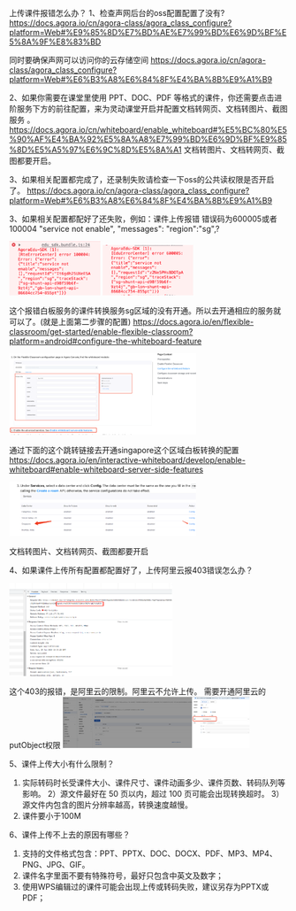 上传课件报错怎么办？
1、检查声网后台的oss配置配置了没有?
https://docs.agora.io/cn/agora-class/agora_class_configure?platform=Web#%E9%85%8D%E7%BD%AE%E7%99%BD%E6%9D%BF%E5%8A%9F%E8%83%BD

同时要确保声网可以访问你的云存储空间
https://docs.agora.io/cn/agora-class/agora_class_configure?platform=Web#%E6%B3%A8%E6%84%8F%E4%BA%8B%E9%A1%B9

2、如果你需要在课堂里使用 PPT、DOC、PDF 等格式的课件，你还需要点击进阶服务下方的前往配置，来为灵动课堂开启并配置文档转网页、文档转图片、截图服务
。https://docs.agora.io/cn/whiteboard/enable_whiteboard#%E5%BC%80%E5%90%AF%E4%BA%92%E5%8A%A8%E7%99%BD%E6%9D%BF%E9%85%8D%E5%A5%97%E6%9C%8D%E5%8A%A1
文档转图片、文档转网页、截图都要开启。

3、如果相关配置都完成了，还录制失败请检查一下oss的公共读权限是否开启了。
https://docs.agora.io/cn/agora-class/agora_class_configure?platform=Web#%E6%B3%A8%E6%84%8F%E4%BA%8B%E9%A1%B9


 3、如果相关配置都配好了还失败，例如：课件上传报错 错误码为600005或者100004
 "service not enable", "messages": "region":"sg",?

<img src="./images/upload_file_error_100004.png" style="zoom: 33%;" />
<img src="./images/upload_file_error_600005.png" style="zoom: 33%;" />

这个报错白板服务的课件转换服务sg区域的没有开通。所以去开通相应的服务就可以了。(就是上面第二步骤的配置)
https://docs.agora.io/en/flexible-classroom/get-started/enable-flexible-classroom?platform=android#configure-the-whiteboard-feature

<img src="./images/config_whiteboard_oss.png" style="zoom: 33%;" />

通过下面的这个跳转链接去开通singapore这个区域白板转换的配置
https://docs.agora.io/en/interactive-whiteboard/develop/enable-whiteboard#enable-whiteboard-server-side-features

<img src="./images/config_whiteborad_file_trans.png" style="zoom: 33%;" />

文档转图片、文档转网页、截图都要开启

4、如果课件上传所有配置都配置好了，上传阿里云报403错误怎么办？

<img src="./images/aliyun_oss_403_error.png" style="zoom: 33%;" />

这个403的报错，是阿里云的限制。阿里云不允许上传。
需要开通阿里云的putObject权限
<img src="./images/aliyun_oss_pullobject.png" style="zoom: 33%;" />

5、课件上传大小有什么限制？
1) 实际转码时长受课件大小、课件尺寸、课件动画多少、课件页数、转码队列等影响。
2）源文件最好在 50 页以内，超过 100 页可能会出现转换超时。
3）源文件内包含的图片分辨率越高，转换速度越慢。
4) 课件要小于100M

6、课件上传不上去的原因有哪些？
1) 支持的文件格式包含：PPT、PPTX、DOC、DOCX、PDF、MP3、MP4、PNG、JPG、GIF。
2)  课件名字里面不要有特殊符号，最好只包含中英文及数字；
3)  使用WPS编辑过的课件可能会出现上传或转码失败，建议另存为PPTX或PDF；
